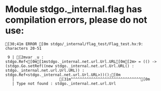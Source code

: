 # Module stdgo._internal.flag has compilation errors, please do not use:
```
[30;41m ERROR [0m stdgo/_internal/flag_test/Flag_test.hx:9: characters 20-51

 9 | [2mvar _u : stdgo.Ref<[0m[1mstdgo._internal.net.url.Url.URL[0m[2m> = (() -> (stdgo.Go.setRef((new stdgo._internal.net.url.Url.URL() : stdgo._internal.net.url.Url.URL)) : stdgo.Ref<stdgo._internal.net.url.Url.URL>))();[0m
   |                    [31m^^^^^^^^^^^^^^^^^^^^^^^^^^^^^^^[0m
   | Type not found : stdgo._internal.net.url.Url


```

